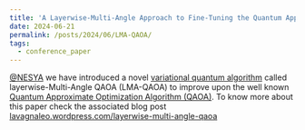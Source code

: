```yaml
---
title: 'A Layerwise-Multi-Angle Approach to Fine-Tuning the Quantum Approximate Optimization Algorithm'
date: 2024-06-21
permalink: /posts/2024/06/LMA-QAOA/
tags:
  - conference_paper
---
```


[@NESYA](https://github.com/NesyaLab) we have introduced a novel [variational quantum algorithm](https://arxiv.org/abs/2012.09265) called layerwise-Multi-Angle QAOA (LMA-QAOA) to improve upon the well known [Quantum Approximate Optimization Algorithm (QAOA)](https://arxiv.org/abs/1411.4028). To know more about this paper check the associated blog post [lavagnaleo.wordpress.com/layerwise-multi-angle-qaoa](https://lavagnaleo.wordpress.com/2024/06/21/layerwise-multi-angle-qaoa/)
